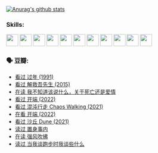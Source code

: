 
[![Anurag's github stats](https://github-readme-stats.vercel.app/api?username=w940853815)](https://github.com/anuraghazra/github-readme-stats)

### Skills:

<code><img height="32" src="https://cdn.jsdelivr.net/npm/simple-icons@v5/icons/python.svg"></code>
<code><img height="32" src="https://cdn.jsdelivr.net/npm/simple-icons@v5/icons/javascript.svg"></code>
<code><img height="32" src="https://cdn.jsdelivr.net/npm/simple-icons@v5/icons/django.svg"></code>
<code><img height="32" src="https://cdn.jsdelivr.net/npm/simple-icons@v5/icons/flask.svg"></code>
<code><img height="32" src="https://cdn.jsdelivr.net/npm/simple-icons@v5/icons/vuetify.svg"></code>
<code><img height="32" src="https://cdn.jsdelivr.net/npm/simple-icons@v5/icons/git.svg"></code>
<code><img height="32" src="https://cdn.jsdelivr.net/npm/simple-icons@v5/icons/docker.svg"></code>
<code><img height="32" src="https://cdn.jsdelivr.net/npm/simple-icons@v5/icons/postgresql.svg"></code>
<code><img height="32" src="https://cdn.jsdelivr.net/npm/simple-icons@v5/icons/elasticsearch.svg"></code>
<code><img height="32" src="https://cdn.jsdelivr.net/npm/simple-icons@v5/icons/macos.svg"></code>
<code><img height="32" src="https://cdn.jsdelivr.net/npm/simple-icons@v5/icons/linux.svg"></code>

### 🗣 豆瓣:

<!-- DOUBAN-ACTIVITIES:START -->
- [看过 过年‎ (1991)](https://www.douban.com/people/136069238/status/3747235967/?_i=43832915)
- [看过 解救吾先生‎ (2015)](https://www.douban.com/people/136069238/status/3744047085/?_i=43832915)
- [在读 我不知道该说什么，关于死亡还是爱情](https://www.douban.com/people/136069238/status/3742672820/?_i=43832915)
- [看过 开端‎ (2022)](https://www.douban.com/people/136069238/status/3737530861/?_i=43832915)
- [看过 混沌行走 Chaos Walking‎ (2021)](https://www.douban.com/people/136069238/status/3734828206/?_i=43832915)
- [在看 开端‎ (2022)](https://www.douban.com/people/136069238/status/3733533297/?_i=43832915)
- [看过 沙丘 Dune‎ (2021)](https://www.douban.com/people/136069238/status/3726869471/?_i=43832915)
- [读过 置身事内](https://www.douban.com/people/136069238/status/3726223867/?_i=43832915)
- [在读 强风吹拂](https://www.douban.com/people/136069238/status/3725395475/?_i=43832915)
- [读过 当我谈跑步时我谈些什么](https://www.douban.com/people/136069238/status/3715422296/?_i=43832915)
<!-- DOUBAN-ACTIVITIES:END -->
<!--
**w940853815/w940853815** is a ✨ _special_ ✨ repository because its `README.md` (this file) appears on your GitHub profile.

Here are some ideas to get you started:

- 🔭 I’m currently working on ...
- 🌱 I’m currently learning ...
- 👯 I’m looking to collaborate on ...
- 🤔 I’m looking for help with ...
- 💬 Ask me about ...
- 📫 How to reach me: ...
- 😄 Pronouns: ...
- ⚡ Fun fact: ...
-->
